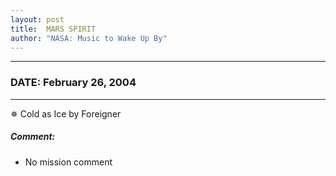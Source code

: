 ```yaml
---
layout: post
title:  MARS SPIRIT
author: "NASA: Music to Wake Up By"
---
```


----
### DATE: February 26, 2004
----
✵ Cold as Ice by Foreigner

##### Comment:
* No mission comment

